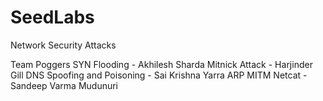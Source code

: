 # SeedLabs

Network Security Attacks

Team Poggers
SYN Flooding - Akhilesh Sharda
Mitnick Attack - Harjinder Gill
DNS Spoofing and Poisoning - Sai Krishna Yarra
ARP MITM Netcat - Sandeep Varma Mudunuri
